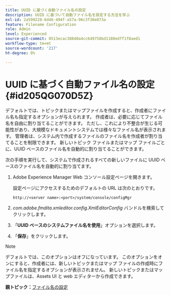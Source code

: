```yaml
---
title: UUID に基づく自動ファイル名の設定
description: UUID に基づいて自動ファイル名を設定する方法を学ぶ
exl-id: 2a599228-6d46-494f-a57a-96c3f30e073a
feature: Filename Configuration
role: Admin
level: Experienced
source-git-commit: 0513ecac38840a4cc649758bd1180edff1f8aed1
workflow-type: tm+mt
source-wordcount: '217'
ht-degree: 0%

---
```


# UUID に基づく自動ファイル名の設定 {#id205QG070D5Z}

デフォルトでは、トピックまたはマップファイルを作成すると、作成者にファイル名も指定するオプションが与えられます。 作成者は、必要に応じてファイル名を自由に割り当てることができます。 ただし、これにより不整合が生じる可能性があり、大規模なドキュメントシステムでは様々なファイル名が表示されます。 管理者は、システム内で作成するファイルのファイル名を作成者が割り当てることを制限できます。 新しいトピック ファイルまたはマップ ファイルごとに、UUID ベースのファイル名を自動的に割り当てることができます。

次の手順を実行して、システムで作成されるすべての新しいファイルに UUID ベースのファイル名を自動的に割り当てます。

1. Adobe Experience Manager Web コンソール設定ページを開きます。

   設定ページにアクセスするためのデフォルトの URL は次のとおりです。

   ```http
   http://<server name>:<port>/system/console/configMgr
   ```

1. *com.adobe.fmdita.xmleditor.config.XmlEditorConfig* バンドルを検索してクリックします。

1. 「**UUID ベースのシステムファイル名を使用**」オプションを選択します。

1. 「**保存**」をクリックします。


>[!NOTE]
>
> デフォルトでは、このオプションはオフになっています。 このオプションをオンにすると、作成者には、新しいトピックまたはマップ ファイルの作成時にファイル名を指定するオプションが表示されません。 新しいトピックまたはマップファイルは、Assets UI と web エディターから作成できます。

**親トピック：**&#x200B;[ ファイル名の設定 ](conf-file-names.md)
